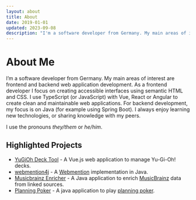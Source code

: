 ```yaml
---
layout: about
title: About
date: 2019-01-01
updated: 2023-09-08
description: "I'm a software developer from Germany. My main areas of interest are frontend and backend web application development."
---
```


# About Me

I’m a software developer from Germany.
My main areas of interest are frontend and backend web application development. As a frontend developer I focus on creating accessible interfaces using semantic HTML and CSS. I use TypeScript (or JavaScript) with Vue, React or Angular to create clean and maintainable web applications. For backend development, my focus is on Java (for example using Spring Boot). I always enjoy learning new technologies, or sharing knowledge with my peers.

I use the pronouns _they/them_ or _he/him_.

## Highlighted Projects

-   [YuGiOh Deck Tool](https://ygoprodeck.com/card-database/deck-prices/) - A Vue.js web application to manage Yu-Gi-Oh! decks.
-   [webmention4j](https://github.com/FelixRilling/webmention4j) - A [Webmention](https://www.w3.org/TR/webmention/) implementation in Java.
-   [Musicbrainz Enricher](https://github.com/FelixRilling/musicbrainz-enricher) - A Java application to enrich [MusicBrainz](https://musicbrainz.org/) data from linked sources.
-   [Planning Poker](https://github.com/FelixRilling/planning-poker) - A java application to play [planning poker](https://en.wikipedia.org/wiki/Planning_poker).

